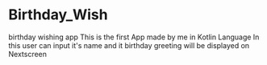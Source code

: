 # Birthday_Wish
birthday wishing app
This is the first App made by me in Kotlin Language 
In this user can input it's name and it birthday greeting will be displayed on Nextscreen
